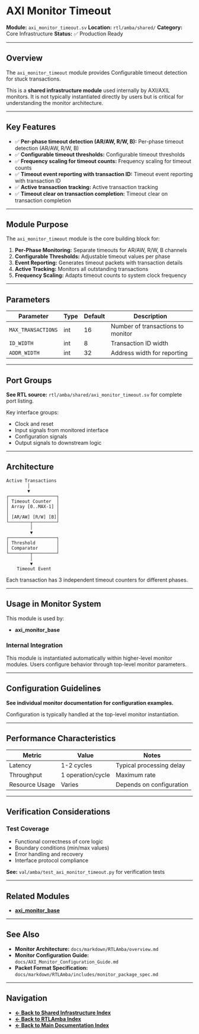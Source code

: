 # AXI Monitor Timeout

**Module:** `axi_monitor_timeout.sv`
**Location:** `rtl/amba/shared/`
**Category:** Core Infrastructure
**Status:** ✅ Production Ready

---

## Overview

The `axi_monitor_timeout` module provides Configurable timeout detection for stuck transactions.

This is a **shared infrastructure module** used internally by AXI/AXIL monitors. It is not typically instantiated directly by users but is critical for understanding the monitor architecture.

---

## Key Features

- ✅ **Per-phase timeout detection (AR/AW, R/W, B):** Per-phase timeout detection (AR/AW, R/W, B)
- ✅ **Configurable timeout thresholds:** Configurable timeout thresholds
- ✅ **Frequency scaling for timeout counts:** Frequency scaling for timeout counts
- ✅ **Timeout event reporting with transaction ID:** Timeout event reporting with transaction ID
- ✅ **Active transaction tracking:** Active transaction tracking
- ✅ **Timeout clear on transaction completion:** Timeout clear on transaction completion

---

## Module Purpose

The `axi_monitor_timeout` module is the core building block for:

1. **Per-Phase Monitoring:** Separate timeouts for AR/AW, R/W, B channels
2. **Configurable Thresholds:** Adjustable timeout values per phase
3. **Event Reporting:** Generates timeout packets with transaction details
4. **Active Tracking:** Monitors all outstanding transactions
5. **Frequency Scaling:** Adapts timeout counts to system clock frequency

---

## Parameters

| Parameter | Type | Default | Description |
|-----------|------|---------|-------------|
| `MAX_TRANSACTIONS` | int | 16 | Number of transactions to monitor |
| `ID_WIDTH` | int | 8 | Transaction ID width |
| `ADDR_WIDTH` | int | 32 | Address width for reporting |

---

## Port Groups

**See RTL source:** `rtl/amba/shared/axi_monitor_timeout.sv` for complete port listing.

Key interface groups:
- Clock and reset
- Input signals from monitored interface
- Configuration signals
- Output signals to downstream logic

---

## Architecture

```
Active Transactions
        │
        ▼
┌──────────────────┐
│ Timeout Counter  │
│ Array [0..MAX-1] │
│                  │
│ [AR/AW] [R/W] [B]│
└────────┬─────────┘
         │
         ▼
┌──────────────────┐
│ Threshold        │
│ Comparator       │
└────────┬─────────┘
         │
         ▼
    Timeout Event
```

Each transaction has 3 independent timeout counters for different phases.

---

## Usage in Monitor System

This module is used by:

- **axi_monitor_base**

### Internal Integration

This module is instantiated automatically within higher-level monitor modules. Users configure behavior through top-level monitor parameters.

---

## Configuration Guidelines

**See individual monitor documentation for configuration examples.**

Configuration is typically handled at the top-level monitor instantiation.

---

## Performance Characteristics

| Metric | Value | Notes |
|--------|-------|-------|
| Latency | 1-2 cycles | Typical processing delay |
| Throughput | 1 operation/cycle | Maximum rate |
| Resource Usage | Varies | Depends on configuration |

---

## Verification Considerations

### Test Coverage

- Functional correctness of core logic
- Boundary conditions (min/max values)
- Error handling and recovery
- Interface protocol compliance

**See:** `val/amba/test_axi_monitor_timeout.py` for verification tests

---

## Related Modules

- **[axi_monitor_base](./axi_monitor_base.md)**

---

## See Also

- **Monitor Architecture:** `docs/markdown/RTLAmba/overview.md`
- **Monitor Configuration Guide:** `docs/AXI_Monitor_Configuration_Guide.md`
- **Packet Format Specification:** `docs/markdown/RTLAmba/includes/monitor_package_spec.md`

---

## Navigation

- **[← Back to Shared Infrastructure Index](./README.md)**
- **[← Back to RTLAmba Index](../index.md)**
- **[← Back to Main Documentation Index](../../index.md)**
